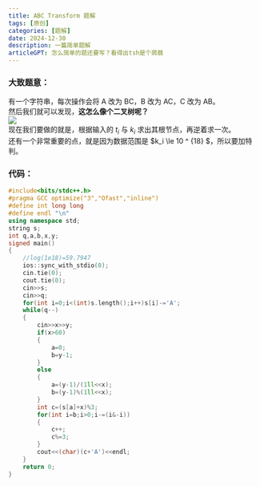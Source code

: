 ```yaml
---
title: ABC Transform 题解
tags: [原创]
categories: [题解]
date: 2024-12-30
description: 一篇简单题解
articleGPT: 怎么简单的题还要写？看得出tsh是个蒟蒻
---
```


### 大致题意：
有一个字符串，每次操作会将 A 改为 BC，B 改为 AC，C 改为 AB。  
然后我们就可以发现，**这怎么像个二叉树呢？**    
![](https://cdn.luogu.com.cn/upload/image_hosting/iqwld53g.png)   
现在我们要做的就是，根据输入的 $t_i$ 与 $k_i$ 求出其根节点，再逆着求一次。  
还有一个非常重要的点，就是因为数据范围是 $k_i \le  10 ^ {18} $，所以要加特判。

### 代码：
```cpp
#include<bits/stdc++.h>
#pragma GCC optimize("3","Ofast","inline")
#define int long long
#define endl "\n"
using namespace std;
string s;
int q,a,b,x,y;
signed main()
{
	//log(1e18)=59.7947
	ios::sync_with_stdio(0);
	cin.tie(0);
	cout.tie(0);
	cin>>s;
	cin>>q;
	for(int i=0;i<(int)s.length();i++)s[i]-='A';
	while(q--)
	{
		cin>>x>>y;
		if(x>60)
		{
			a=0;
			b=y-1;
		}
		else
		{
			a=(y-1)/(1ll<<x);
			b=(y-1)%(1ll<<x);
		}
		int c=(s[a]+x)%3;
		for(int i=b;i>0;i-=(i&-i))
		{
			c++;
			c%=3;
		}
		cout<<(char)(c+'A')<<endl;
	}
	return 0;
}
```
